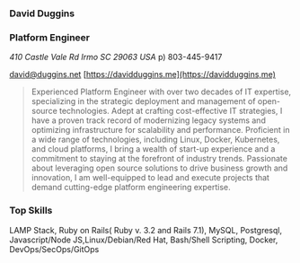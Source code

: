 ### David Duggins
### Platform Engineer

*410 Castle Vale Rd Irmo SC 29063 USA*
p) 803-445-9417

[david@duggins.net](mailto:david@duggins.net)
[https://davidduggins.me](https://davidduggins,me)

> Experienced Platform Engineer with over two decades of IT expertise, specializing in the strategic deployment and management of open-source technologies. Adept at crafting cost-effective IT strategies, I have a proven track record of modernizing legacy systems and optimizing infrastructure for scalability and performance. Proficient in a wide range of technologies, including Linux, Docker, Kubernetes, and cloud platforms, I bring a wealth of start-up experience and a commitment to staying at the forefront of industry trends. Passionate about leveraging open source solutions to drive business growth and innovation, I am well-equipped to lead and execute projects that demand cutting-edge platform engineering expertise.

### Top Skills

LAMP Stack, Ruby on Rails( Ruby v. 3.2 and Rails 7.1), MySQL, Postgresql, Javascript/Node JS,Linux/Debian/Red Hat, Bash/Shell Scripting, Docker, DevOps/SecOps/GitOps

